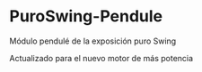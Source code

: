 # PuroSwing-Pendule
Módulo pendulé de la exposición puro Swing

Actualizado para el nuevo motor de más potencia
